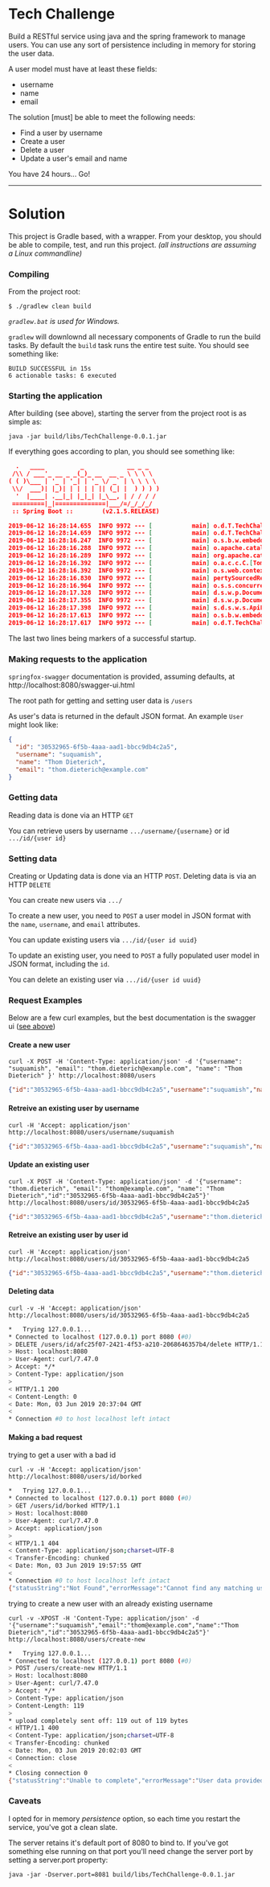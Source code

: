 # Tech Challenge

Build a RESTful service using java and the spring framework to manage users. You can use any sort of persistence including in memory for storing the user data.

A user model must have at least these fields:
   - username
   - name
   - email
   
The solution [must] be able to meet the following needs:
   - Find a user by username
   - Create a user
   - Delete a user
   - Update a user's email and name
   
You have 24 hours... Go!
___

# Solution

This project is Gradle based, with a wrapper.  From your desktop, you should be able to compile, test, and run this project.
_(all instructions are assuming a Linux commandline)_

### Compiling

From the project root:
```
$ ./gradlew clean build
```
*`gradlew.bat` is used for Windows.*

`gradlew` will downlownd all necessary components of Gradle to run the build tasks. By default the `build` task runs the entire test suite. You should see something like:

```
BUILD SUCCESSFUL in 15s
6 actionable tasks: 6 executed
```

### Starting the application

After building (see above), starting the server from the project root is as simple as:

```
java -jar build/libs/TechChallenge-0.0.1.jar
```

If everything goes according to plan, you should see something like:
```json
  .   ____          _            __ _ _
 /\\ / ___'_ __ _ _(_)_ __  __ _ \ \ \ \
( ( )\___ | '_ | '_| | '_ \/ _` | \ \ \ \
 \\/  ___)| |_)| | | | | || (_| |  ) ) ) )
  '  |____| .__|_| |_|_| |_\__, | / / / /
 =========|_|==============|___/=/_/_/_/
 :: Spring Boot ::        (v2.1.5.RELEASE)

2019-06-12 16:28:14.655  INFO 9972 --- [           main] o.d.T.TechChallengeApplication           : Starting TechChallengeApplication on miu with PID 9972 (/home/thom/Development/tech_challenge/build/libs/TechChallenge-0.0.1.jar started by thom in /home/thom/Development/tech_challenge)
2019-06-12 16:28:14.659  INFO 9972 --- [           main] o.d.T.TechChallengeApplication           : No active profile set, falling back to default profiles: default
2019-06-12 16:28:16.247  INFO 9972 --- [           main] o.s.b.w.embedded.tomcat.TomcatWebServer  : Tomcat initialized with port(s): 8080 (http)
2019-06-12 16:28:16.288  INFO 9972 --- [           main] o.apache.catalina.core.StandardService   : Starting service [Tomcat]
2019-06-12 16:28:16.289  INFO 9972 --- [           main] org.apache.catalina.core.StandardEngine  : Starting Servlet engine: [Apache Tomcat/9.0.19]
2019-06-12 16:28:16.392  INFO 9972 --- [           main] o.a.c.c.C.[Tomcat].[localhost].[/]       : Initializing Spring embedded WebApplicationContext
2019-06-12 16:28:16.392  INFO 9972 --- [           main] o.s.web.context.ContextLoader            : Root WebApplicationContext: initialization completed in 1683 ms
2019-06-12 16:28:16.830  INFO 9972 --- [           main] pertySourcedRequestMappingHandlerMapping : Mapped URL path [/v2/api-docs] onto method [public org.springframework.http.ResponseEntity<springfox.documentation.spring.web.json.Json> springfox.documentation.swagger2.web.Swagger2Controller.getDocumentation(java.lang.String,javax.servlet.http.HttpServletRequest)]
2019-06-12 16:28:16.964  INFO 9972 --- [           main] o.s.s.concurrent.ThreadPoolTaskExecutor  : Initializing ExecutorService 'applicationTaskExecutor'
2019-06-12 16:28:17.328  INFO 9972 --- [           main] d.s.w.p.DocumentationPluginsBootstrapper : Context refreshed
2019-06-12 16:28:17.355  INFO 9972 --- [           main] d.s.w.p.DocumentationPluginsBootstrapper : Found 1 custom documentation plugin(s)
2019-06-12 16:28:17.398  INFO 9972 --- [           main] s.d.s.w.s.ApiListingReferenceScanner     : Scanning for api listing references
2019-06-12 16:28:17.613  INFO 9972 --- [           main] o.s.b.w.embedded.tomcat.TomcatWebServer  : Tomcat started on port(s): 8080 (http) with context path ''
2019-06-12 16:28:17.617  INFO 9972 --- [           main] o.d.T.TechChallengeApplication           : Started TechChallengeApplication in 3.324 seconds (JVM running for 3.746)
```
The last two lines being markers of a successful startup.

### Making requests to the application

`springfox-swagger` documentation is provided, assuming defaults, at http://localhost:8080/swagger-ui.html

The root path for getting and setting user data is `/users`

As user's data is returned in the default JSON format.  An example `User` might look like:
```json
{
  "id": "30532965-6f5b-4aaa-aad1-bbcc9db4c2a5",
  "username": "suquamish",
  "name": "Thom Dieterich",
  "email": "thom.dieterich@example.com"
}
```

### Getting data

Reading data is done via an HTTP `GET`

You can retrieve users by username `.../username/{username}` or id `.../id/{user id}`

### Setting data

Creating or Updating data is done via an HTTP `POST`. Deleting data is via an HTTP `DELETE`

You can create new users via `.../`

To create a new user, you need to `POST` a user model in JSON format with the `name`, `username`, and `email` attributes.

You can update existing users via `.../id/{user id uuid}`

To update an existing user, you need to `POST` a fully populated user model in JSON format, including the `id`.

You can delete an existing user via `.../id/{user id uuid}` 

### Request Examples

Below are a few curl examples, but the best documentation is the swagger ui ([see above](#making-requests-to-the-application))

#### Create a new user
`curl -X POST -H 'Content-Type: application/json' -d '{"username": "suquamish", "email": "thom.dieterich@example.com", "name": "Thom Dieterich" }' http://localhost:8080/users`
```json
{"id":"30532965-6f5b-4aaa-aad1-bbcc9db4c2a5","username":"suquamish","name":"Thom Dieterich","email":"thom.dieterich@example.com"}
```
#### Retreive an existing user by username
`curl -H 'Accept: application/json' http://localhost:8080/users/username/suquamish`
```json
{"id":"30532965-6f5b-4aaa-aad1-bbcc9db4c2a5","username":"suquamish","name":"Thom Dieterich","email":"thom.dieterich@example.com"}
```

#### Update an existing user
`curl -X POST -H 'Content-Type: application/json' -d '{"username": "thom.dieterich", "email": "thom@example.com", "name": "Thom Dieterich","id":"30532965-6f5b-4aaa-aad1-bbcc9db4c2a5"}' http://localhost:8080/users/id/30532965-6f5b-4aaa-aad1-bbcc9db4c2a5`
```json
{"id":"30532965-6f5b-4aaa-aad1-bbcc9db4c2a5","username":"thom.dieterich","name":"Thom Dieterich","email":"thom@example.com"}
```

#### Retreive an existing user by user id
`curl -H 'Accept: application/json' http://localhost:8080/users/id/30532965-6f5b-4aaa-aad1-bbcc9db4c2a5`
```json
{"id":"30532965-6f5b-4aaa-aad1-bbcc9db4c2a5","username":"thom.dieterich","name":"Thom Dieterich","email":"thom@example.com"}
```

#### Deleting data
`curl -v -H 'Accept: application/json' http://localhost:8080/users/id/30532965-6f5b-4aaa-aad1-bbcc9db4c2a5`
```bash
*   Trying 127.0.0.1...
* Connected to localhost (127.0.0.1) port 8080 (#0)
> DELETE /users/id/afc25f07-2421-4f53-a210-2068646357b4/delete HTTP/1.1
> Host: localhost:8080
> User-Agent: curl/7.47.0
> Accept: */*
> Content-Type: application/json
> 
< HTTP/1.1 200 
< Content-Length: 0
< Date: Mon, 03 Jun 2019 20:37:04 GMT
< 
* Connection #0 to host localhost left intact
```

#### Making a bad request

trying to get a user with a bad id

`curl -v -H 'Accept: application/json' http://localhost:8080/users/id/borked`
```bash
*   Trying 127.0.0.1...
* Connected to localhost (127.0.0.1) port 8080 (#0)
> GET /users/id/borked HTTP/1.1
> Host: localhost:8080
> User-Agent: curl/7.47.0
> Accept: application/json
> 
< HTTP/1.1 404 
< Content-Type: application/json;charset=UTF-8
< Transfer-Encoding: chunked
< Date: Mon, 03 Jun 2019 19:57:55 GMT
< 
* Connection #0 to host localhost left intact
{"statusString":"Not Found","errorMessage":"Cannot find any matching user"}
```

trying to create a new user with an already existing username

`curl -v -XPOST -H 'Content-Type: application/json' -d '{"username":"suquamish","email":"thom@example.com","name":"Thom Dieterich","id":"30532965-6f5b-4aaa-aad1-bbcc9db4c2a5"}' http://localhost:8080/users/create-new`
```bash
*   Trying 127.0.0.1...
* Connected to localhost (127.0.0.1) port 8080 (#0)
> POST /users/create-new HTTP/1.1
> Host: localhost:8080
> User-Agent: curl/7.47.0
> Accept: */*
> Content-Type: application/json
> Content-Length: 119
> 
* upload completely sent off: 119 out of 119 bytes
< HTTP/1.1 400 
< Content-Type: application/json;charset=UTF-8
< Transfer-Encoding: chunked
< Date: Mon, 03 Jun 2019 20:02:03 GMT
< Connection: close
< 
* Closing connection 0
{"statusString":"Unable to complete","errorMessage":"User data provided must be unique"}
```

### Caveats

I opted for in memory *persistence* option, so each time you restart the service, you've got a clean slate.

The server retains it's default port of 8080 to bind to. If you've got something else running on that port you'll need change the server port by setting a server.port property:

`java -jar -Dserver.port=8081 build/libs/TechChallenge-0.0.1.jar`
